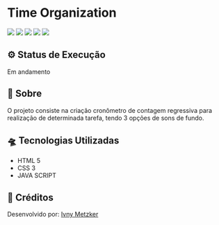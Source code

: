 # Time Organization

![](https://img.shields.io/badge/HTML5-E34F26?style=for-the-badge&logo=html5&logoColor=white)
![](https://img.shields.io/badge/javascript-yellow?style=for-the-badge&logo=javascript&logoColor=white)
![](https://img.shields.io/badge/CSS3-1572B6?style=for-the-badge&logo=css3&logoColor=white)
![](https://img.shields.io/badge/Visual_Studio_Code-0078D4?style=for-the-badge&logo=visual%20studio%20code&logoColor=white)
![](https://img.shields.io/badge/Markdown-000000?style=for-the-badge&logo=markdown&logoColor=white)

## ⚙ Status de Execução

Em andamento


## 📎 Sobre

O projeto consiste na criação cronômetro de contagem regressiva para realização de determinada tarefa, tendo 3 opções de sons de fundo.

## 🛸 Tecnologias Utilizadas

- HTML 5
- CSS 3
- JAVA SCRIPT


## 👾 Créditos

<p>
Desenvolvido por: <a href="https://github.com/iMetzker">Ivny Metzker</a> <br>

